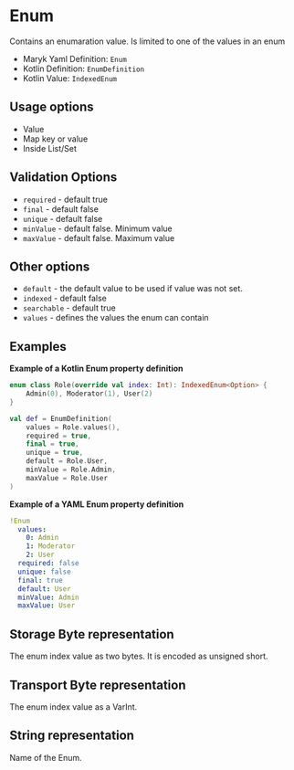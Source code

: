 # Enum
Contains an enumaration value. Is limited to one of the values in an enum

- Maryk Yaml Definition: `Enum`
- Kotlin Definition: `EnumDefinition`
- Kotlin Value: `IndexedEnum`

## Usage options
- Value
- Map key or value
- Inside List/Set

## Validation Options
- `required` - default true
- `final` - default false
- `unique` - default false
- `minValue` - default false. Minimum value
- `maxValue` - default false. Maximum value

## Other options
- `default` - the default value to be used if value was not set.
- `indexed` - default false
- `searchable` - default true
- `values` - defines the values the enum can contain

## Examples

**Example of a Kotlin Enum property definition**
```kotlin
enum class Role(override val index: Int): IndexedEnum<Option> {
    Admin(0), Moderator(1), User(2)
}

val def = EnumDefinition(
    values = Role.values(),
    required = true,
    final = true,
    unique = true,
    default = Role.User,
    minValue = Role.Admin,
    maxValue = Role.User
)
```

**Example of a YAML Enum property definition**
```yaml
!Enum
  values:
    0: Admin
    1: Moderator
    2: User
  required: false
  unique: false
  final: true
  default: User
  minValue: Admin
  maxValue: User
```

## Storage Byte representation
The enum index value as two bytes. It is encoded as unsigned short.

## Transport Byte representation
The enum index value as a VarInt.

## String representation
Name of the Enum. 
